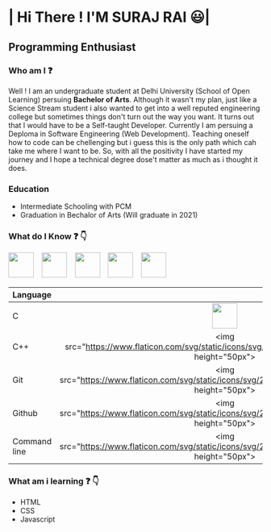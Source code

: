 #                                                             | Hi There ! I'M SURAJ RAI :smiley:|
   ## Programming Enthusiast
### Who am I :question:
Well ! I am an undergraduate student at Delhi University (School of Open Learning) persuing **Bachelor of Arts**. Although it wasn't my plan, just like a Science Stream student i also wanted to get into a well reputed engineering college but sometimes things don't turn out the way you want. It turns out that I would have to be a Self-taught Developer. Currently I am persuing a Deploma in Software Engineering (Web Development). Teaching oneself how to code can be chellenging but i guess this is the only path which cah take me where I want to be. So, with all the positivity I have started my journey and I hope a technical degree dose't matter as much as i thought it does.

### Education
- Intermediate Schooling with PCM
- Graduation in Bechalor of Arts (Will graduate in 2021)

### What do I Know :question: :point_down:

<p><img src="https://www.flaticon.com/svg/static/icons/svg/3600/3600912.svg"length=50px; height="50px">&nbsp&nbsp&nbsp  <img src="https://www.flaticon.com/svg/static/icons/svg/919/919841.svg"length=50px; height="50px">&nbsp&nbsp&nbsp  <img src="https://www.flaticon.com/svg/static/icons/svg/2111/2111288.svg"length=50px; height="50px">&nbsp&nbsp&nbsp  <img src="https://www.flaticon.com/svg/static/icons/svg/2111/2111425.svg"length=50px; height="50px">&nbsp&nbsp&nbsp  <img src="https://www.flaticon.com/svg/static/icons/svg/2535/2535492.svg"length=50px; height="50px"></p>

|  Language      |     | 
| :------------- | :----------: | 
|  C | <img src="https://www.flaticon.com/svg/static/icons/svg/3600/3600912.svg" length=50px; height="50px">   | 
|  C++| <img src="https://www.flaticon.com/svg/static/icons/svg/919/919841.svg"length=50px; height="50px"> | 
|  Git    |   <img src="https://www.flaticon.com/svg/static/icons/svg/2111/2111288.svg"length=50px; height="50px">   |
|  Github |   <img src="https://www.flaticon.com/svg/static/icons/svg/2111/2111425.svg"length=50px; height="50px">   |
|  Command line |   <img src="https://www.flaticon.com/svg/static/icons/svg/2535/2535492.svg"length=50px; height="50px">  |

### What am i learning :question: :point_down:

<p> <ul><li>HTML</li> <li>CSS</li> <li>Javascript</li> </ul></p>

